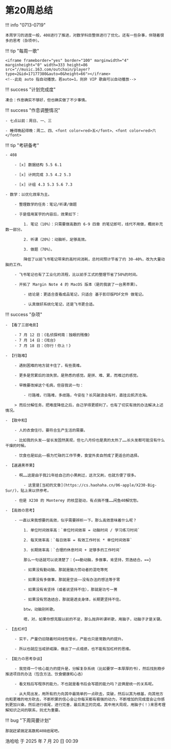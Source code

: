 # 第20周总结

!!! info "0713-0719"

    本周学习的进度一般，408进行了推进，对数学科目整体进行了优化。还有一些杂事，伴随着很多的思考（杂项中）。
    
!!! tip "每周一歌"

    <iframe frameborder="yes" border="100" marginwidth="4" marginheight="0" width=333 height=86 src="//music.163.com/outchain/player?type=2&id=17177380&auto=0&height=66"></iframe>
    <!--此处 auto 指自动播放，若auto=1，则非 VIP 歌曲可以自动播放-->

!!! success "计划完成度"

    凑合：作息确实不够好，但也确实做了不少事情。
    
!!! success "作息调整情况"

    - 七点以前：周日、一、三

    - 睡得晚起得晚：周二、四、<font color=red>五</font>、<font color=red>六</font>

!!! tip "考研备考"

    - 408

        - [x] 数据结构 5.5 6.1
        
        - [x] 计网完成 3.5 4.2 5.3
        
        - [x] 计组 4.3 5.3 5.6 7.3

    - 数学：以优化效率为主。

        - 整理数学的任务：笔记/听课/做题

        - 于是借用某宇的内容后，效果如下：

            1. 笔记（10%）：只需要做高数的 6-9 四章 的笔记即可，线代不用做，概统补充数一部分。
            
            2. 听课（20%）：动脑听，足够高效。
            
            3. 做题（70%）。

            降低了以前飞书笔记带来的高时间消耗，总时间预计节省了约 30-40%，改为大量动脑的工作。

        - 飞书笔记也有了工业化的流程，比以前手工式的整理节省了50%的时间。

        - 开拓了 Margin Note 4 的 MacOS 版本（是的我装了一台黑苹果）。

            - 结论是：更适合查看成品笔记，只适合 基于影印版PDF文件 做笔记。
            
            - 认真做好系统化笔记，还是飞书更合适。

!!! success "杂项"

    - 【看了三部电影】

        - 7 月 12 日：《名侦探柯南：独眼的残像》
        - 7 月 14 日：《戏台》        
        - 7 月 18 日：《你行！你上！》

    - 【行路难】

        - 遇到困难的地方就卡住了，有些畏难。
        
        - 更多是劳累后的泪失禁。是熟悉的感觉。是拼、难、累，而难过的感觉。
       
        - 早晚要改掉这个毛病，但容我说一句：
            
            - 行路难，行路难，多歧路，今安在？长风破浪会有时，直挂云帆济沧海。

        > 而后分解任务，把难度降低之后，自己学得更顺利了。也有了切实有效的办法解决上述情况。

    - 【致中和】

        - 人的衣食住行，要符合生产生活的需要。
        
        - 比如我的头发——留长发固然美观，但七八月份也是真的太热了……长头发都可能没有什么干燥的时候。
        
        - 饮食也是如此——极为忙碌的工作节奏，食堂外卖自然成了更适合的选择。

    - 【速通黑苹果】

        - 啊……这是由于我21年给自己的小黑刷过，这次又刷，也就方便了很多。
            
            - 这里是[当初的文章](https://cs.haohaha.cn/06-apple/X230-Big-Sur/)，贴上来以供参考。
        
        - 但是 X230 的 Monterey 的核显驱动，有点搞不懂……闲鱼40解忧愁。

    - 【高效の思考】

        - 一直以来我想要的高效，似乎需要辨析一下。那么高效意味着什么呢？

            1. 单位时间效率高：`单位时间效率 = 动脑时间 / 学习练习时间`
            
            2. 每天效率高：`每日效率 = 有效工作时长 * 单位时间效率`
            
            3. 长期效率高：`合理的休息时间 + 足够多的工作时间`

            那么一句话就可以说清楚了：{==勤动脑，多做事，肯坚持，劳逸结合。==}

            - 如果没有勤动脑，那就是脑力劳动者的混吃等死
            
            - 如果没有多做事，那就是空谈——没有办法的想法等于零
            
            - 如果没有肯坚持（或者说坚持不住），那就是功亏一篑
            
            - 如果没有劳逸结合，那就是透支身体，长期更坚持不住。

            btw，动脑别听歌。

            嗯，对，如果你想克服以前的不足，那么抛弃听课听歌，用脑子，动脑子才是关键。

    - 【去杠杆】

        - 实干，产量仍旧随着时间线性增长，产能也只是常数内的提升。
        
        - 所以也就应当戒骄戒躁，做出了一点成绩，也不能有加杠杆的思维。

    - 【能力の思考杂谈】

        - 我觉得一个核心能力的提升是，分解复杂系统（比如要学一本厚厚的书），然后找到稳步推进项目的办法（包含方法、饮食健康和心态）
        
        - 看文档后写程序的能力，不也就是看书后会写题的能力吗？这俩是统一的关系呢。
        
        - 从大局出发，用所有的力向其中最简单的一点砍去，突破，然后以其为根基，向其他方向和更难的地方砍去，不断积累的信心会让你每天都有极强的动力，不断增加的完成度会让你感到更加兴奋。然后进行收尾，进行完善，最后真正的完成。其中用大局观，用脑子(！)来思考理解知识之间的联系，则尤为重要。

!!! bug "下周简要计划"

    那就赶紧搞定高数和408结尾吧。

浩哈哈 于 2025 年 7 月 20 日 00:39